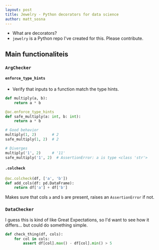 ```yaml
---
layout: post
title: Jewelry - Python decorators for data science
author: matt_sosna
---
```


* What are decorators?
* `jewelry` is a Python repo I've created for this. Please contribute.


## Main functionaliteis

### `ArgChecker`
#### `enforce_type_hints`
* Verify that inputs to a function match the type hints.

```python
def multiply(a, b):
    return a * b

@ac.enforce_type_hints
def safe_multiply(a: int, b: int):
    return a * b

# Good behavior
multiply(1, 2)       # 2
safe_multiply(1, 2)  # 2

# Diverges
multiply('1', 2)     # '11'
safe_multiply('1', 2)  # AssertionError: a is type <class 'str'>
```



#### `.colcheck`

```python
@ac.colcheck(df, ['a', 'b'])
def add_cols(df: pd.DataFrame):
    return df['a'] + df['b']
```

Makes sure that cols `a` and `b` are present, raises an `AssertionError` if not.

### `DataChecker`
I guess this is kind of like Great Expectations, so I'd want to see how it differs... but could do something simple.

```python
def check_thing(df, cols):
    for col in cols:
        assert df[col].max() - df[col].min() > 5
```

